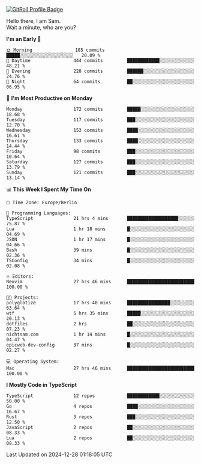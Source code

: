<a href="https://gitroll.io/profile/u8g4G6FTZM7WSCSqTRPGSHZygT4O2" target="_blank"><img src="https://gitroll.io/api/badges/profiles/v1/u8g4G6FTZM7WSCSqTRPGSHZygT4O2?theme=nord" alt="GitRoll Profile Badge"/></a>

Hello there, I am Sam.  
Wait a minute, who are you?
  
<!--START_SECTION:waka-->
**I'm an Early 🐤** 

```text
🌞 Morning                185 commits         █████░░░░░░░░░░░░░░░░░░░░   20.09 % 
🌆 Daytime                444 commits         ████████████░░░░░░░░░░░░░   48.21 % 
🌃 Evening                228 commits         ██████░░░░░░░░░░░░░░░░░░░   24.76 % 
🌙 Night                  64 commits          ██░░░░░░░░░░░░░░░░░░░░░░░   06.95 % 
```
📅 **I'm Most Productive on Monday** 

```text
Monday                   172 commits         █████░░░░░░░░░░░░░░░░░░░░   18.68 % 
Tuesday                  117 commits         ███░░░░░░░░░░░░░░░░░░░░░░   12.70 % 
Wednesday                153 commits         ████░░░░░░░░░░░░░░░░░░░░░   16.61 % 
Thursday                 133 commits         ████░░░░░░░░░░░░░░░░░░░░░   14.44 % 
Friday                   98 commits          ███░░░░░░░░░░░░░░░░░░░░░░   10.64 % 
Saturday                 127 commits         ███░░░░░░░░░░░░░░░░░░░░░░   13.79 % 
Sunday                   121 commits         ███░░░░░░░░░░░░░░░░░░░░░░   13.14 % 
```


📊 **This Week I Spent My Time On** 

```text
🕑︎ Time Zone: Europe/Berlin

💬 Programming Languages: 
TypeScript               21 hrs 4 mins       ███████████████████░░░░░░   75.87 % 
Lua                      1 hr 18 mins        █░░░░░░░░░░░░░░░░░░░░░░░░   04.69 % 
JSON                     1 hr 17 mins        █░░░░░░░░░░░░░░░░░░░░░░░░   04.66 % 
Bash                     39 mins             █░░░░░░░░░░░░░░░░░░░░░░░░   02.36 % 
TSConfig                 34 mins             █░░░░░░░░░░░░░░░░░░░░░░░░   02.08 % 

🔥 Editors: 
Neovim                   27 hrs 46 mins      █████████████████████████   100.00 % 

🐱‍💻 Projects: 
polyglotize              17 hrs 40 mins      ████████████████░░░░░░░░░   63.64 % 
wtf                      5 hrs 35 mins       █████░░░░░░░░░░░░░░░░░░░░   20.13 % 
dotfiles                 2 hrs               ██░░░░░░░░░░░░░░░░░░░░░░░   07.23 % 
nichtsam.com             1 hr 14 mins        █░░░░░░░░░░░░░░░░░░░░░░░░   04.47 % 
epicweb-dev-config       37 mins             █░░░░░░░░░░░░░░░░░░░░░░░░   02.27 % 

💻 Operating System: 
Mac                      27 hrs 46 mins      █████████████████████████   100.00 % 
```

**I Mostly Code in TypeScript** 

```text
TypeScript               12 repos            ████████████░░░░░░░░░░░░░   50.00 % 
Go                       4 repos             ████░░░░░░░░░░░░░░░░░░░░░   16.67 % 
Rust                     3 repos             ███░░░░░░░░░░░░░░░░░░░░░░   12.50 % 
JavaScript               2 repos             ██░░░░░░░░░░░░░░░░░░░░░░░   08.33 % 
Lua                      2 repos             ██░░░░░░░░░░░░░░░░░░░░░░░   08.33 % 
```




 Last Updated on 2024-12-28 01:18:05 UTC
<!--END_SECTION:waka-->
